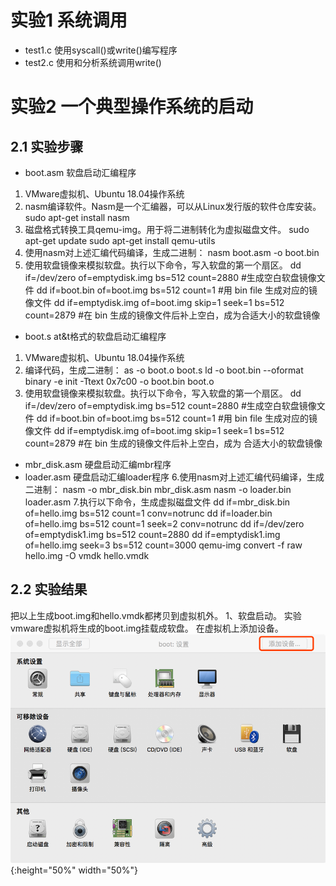 # 实验1 系统调用
  - test1.c 使用syscall()或write()编写程序
  - test2.c 使用和分析系统调用write()  
    
# 实验2 一个典型操作系统的启动
## 2.1 实验步骤
  - boot.asm 软盘启动汇编程序
  1. VMware虚拟机、Ubuntu 18.04操作系统
  2. nasm编译软件。Nasm是一个汇编器，可以从Linux发行版的软件仓库安装。
     sudo apt-get install nasm
  3. 磁盘格式转换工具qemu-img。用于将二进制转化为虚拟磁盘文件。
     sudo apt-get update
     sudo apt-get install qemu-utils
  4. 使用nasm对上述汇编代码编译，生成二进制：
     nasm boot.asm -o boot.bin
  5. 使用软盘镜像来模拟软盘。执行以下命令，写入软盘的第一个扇区。
     dd if=/dev/zero of=emptydisk.img bs=512 count=2880 #生成空白软盘镜像文件
     dd if=boot.bin of=boot.img bs=512 count=1 #用 bin file 生成对应的镜像文件
     dd if=emptydisk.img of=boot.img skip=1 seek=1 bs=512 count=2879 #在 bin 生成的镜像文件后补上空白，成为合适大小的软盘镜像

  - boot.s at&t格式的软盘启动汇编程序 
  1. VMware虚拟机、Ubuntu 18.04操作系统
  2. 编译代码，生成二进制：
     as -o boot.o boot.s
     ld -o boot.bin --oformat binary -e init -Ttext 0x7c00 -o boot.bin boot.o
  3. 使用软盘镜像来模拟软盘。执行以下命令，写入软盘的第一个扇区。
     dd if=/dev/zero of=emptydisk.img bs=512 count=2880 #生成空白软盘镜像文件
     dd if=boot.bin of=boot.img bs=512 count=1 #用 bin file 生成对应的镜像文件
     dd if=emptydisk.img of=boot.img skip=1 seek=1 bs=512 count=2879 #在 bin 生成的镜像文件后补上空白，成为
合适大小的软盘镜像

  - mbr_disk.asm 硬盘启动汇编mbr程序
  - loader.asm   硬盘启动汇编loader程序
  6.使用nasm对上述汇编代码编译，生成二进制：
    nasm -o mbr_disk.bin mbr_disk.asm
    nasm -o loader.bin loader.asm
  7.执行以下命令，生成虚拟磁盘文件
    dd if=mbr_disk.bin of=hello.img bs=512 count=1 conv=notrunc
    dd if=loader.bin of=hello.img bs=512 count=1 seek=2 conv=notrunc
    dd if=/dev/zero of=emptydisk1.img bs=512 count=2880
    dd if=emptydisk1.img of=hello.img seek=3 bs=512 count=3000
    qemu-img convert -f raw hello.img -O vmdk hello.vmdk
  
  ## 2.2 实验结果
  把以上生成boot.img和hello.vmdk都拷贝到虚拟机外。
  1、软盘启动。
     实验vmware虚拟机将生成的boot.img挂载成软盘。
     在虚拟机上添加设备。
     ![启动软盘](https://github.com/HITSZ-SYSTEMS/2019-OS/blob/master/img/1.png?raw=true){:height="50%" width="50%"}

